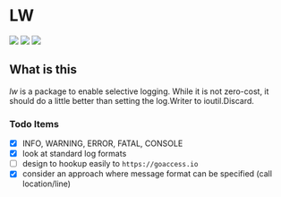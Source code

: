 # LW

<a href="https://github.com/1414C/lw/actions?query=workflow%3Abuild-test" alt="BuildStatus">
        <img src="https://github.com/1414C/lw/workflows/build-test/badge.svg" /></a>

<a href="https://github.com/1414C/lw/releases" alt="Releases">
        <img src="https://img.shields.io/github/v/release/1414C/lw" /></a>

<a href="https://golang.org/dl/" alt="GoVersion">
        <img src="https://img.shields.io/github/go-mod/go-version/1414C/lw" /></a>

## What is this

*lw* is a package to enable selective logging.  While it is not zero-cost, it should do a little better than setting the log.Writer to ioutil.Discard.

### Todo Items

- [x] INFO, WARNING, ERROR, FATAL, CONSOLE
- [x] look at standard log formats
- [ ] design to hookup easily to `https://goaccess.io`
- [x] consider an approach where message format can be specified (call location/line)
